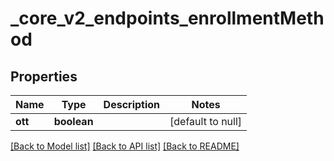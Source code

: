# _core_v2_endpoints_enrollmentMethod

## Properties
Name | Type | Description | Notes
------------ | ------------- | ------------- | -------------
**ott** | **boolean** |  | [default to null]

[[Back to Model list]](../README.md#documentation-for-models) [[Back to API list]](../README.md#documentation-for-api-endpoints) [[Back to README]](../README.md)



